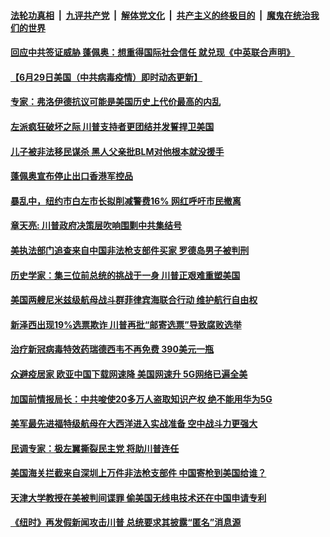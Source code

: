

####  [法轮功真相](../../../../basic/blob/master/README.md?t=06301902) &nbsp;|&nbsp; [九评共产党](../../../../9ping.md/blob/master/README.md?t=06301902) &nbsp;|&nbsp; [解体党文化](../../../../jtdwh.md/blob/master/README.md?t=06301902)  &nbsp;|&nbsp; [共产主义的终极目的](../../../../gczydzjmd.md/blob/master/README.md?t=06301902) &nbsp;|&nbsp; [魔鬼在统治我们的世界](../../../../mgztzwmdsj.md/blob/master/README.md?t=06301902) 

#### [回应中共签证威胁 蓬佩奥：想重得国际社会信任 就兑现《中英联合声明》](../pages/soh6/395710.md?t=06301902) 
#### [【6月29日美国（中共病毒疫情）即时动态更新】](../pages/soh6/395479.md?t=06301902) 
#### [专家：弗洛伊德抗议可能是美国历史上代价最高的内乱](../pages/soh6/395641.md?t=06301902) 
#### [左派疯狂破坏之际 川普支持者更团结并发誓捍卫美国](../pages/soh6/395635.md?t=06301902) 
#### [儿子被非法移民谋杀 黑人父亲批BLM对他根本就没援手](../pages/soh6/395596.md?t=06301902) 
#### [蓬佩奥宣布停止出口香港军控品](../pages/soh6/395623.md?t=06301902) 
#### [暴乱中，纽约市白左市长拟削减警费16%  网红呼吁市民撤离](../pages/soh6/395584.md?t=06301902) 
#### [章天亮: 川普政府决策层吹响围剿中共集结号](../pages/soh6/395578.md?t=06301902) 
#### [美执法部门追查来自中国非法枪支部件买家 罗德岛男子被判刑](../pages/soh6/395560.md?t=06301902) 
#### [历史学家：集三位前总统的挑战于一身 川普正艰难重塑美国](../pages/soh6/395563.md?t=06301902) 
#### [美国两艘尼米兹级航母战斗群菲律宾海联合行动 维护航行自由权](../pages/soh6/395527.md?t=06301902) 
#### [新泽西出现19%选票欺诈 川普再批“邮寄选票”导致腐败选举](../pages/soh6/395545.md?t=06301902) 
#### [治疗新冠病毒特效药瑞德西韦不再免费 390美元一瓶](../pages/soh6/395536.md?t=06301902) 
#### [众避疫居家 欧亚中国下载网速降 美国网速升 5G网络已遍全美](../pages/soh6/395515.md?t=06301902) 
#### [加国前情报局长：中共唆使20多万人盗取知识产权 绝不能用华为5G](../pages/soh6/395332.md?t=06301902) 
#### [美军最先进福特级航母在大西洋进入实战准备 空中战斗力更强大](../pages/soh6/395248.md?t=06301902) 
#### [民调专家：极左翼撕裂民主党 将助川普连任](../pages/soh6/395242.md?t=06301902) 
#### [美国海关拦截来自深圳上万件非法枪支部件 中国寄枪到美国给谁？](../pages/soh6/395233.md?t=06301902) 
#### [天津大学教授在美被判间谍罪 偷美国无线电技术还在中国申请专利](../pages/soh6/395215.md?t=06301902) 
#### [《纽时》再发假新闻攻击川普 总统要求其披露“匿名”消息源](../pages/soh6/395212.md?t=06301902) 
